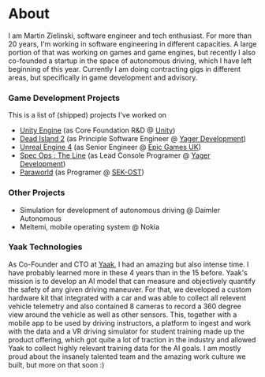 # About

I am Martin Zielinski, software engineer and tech enthusiast. For more than 20 years, I'm working in software engineering in different capacities. A large portion of that was working on games and game engines, but recently I also co-founded a startup in the space of autonomous driving, which I have left beginning of this year. Currently I am doing contracting gigs in different areas, but specifically in game development and advisory.

### Game Development Projects

This is a list of (shipped) projects I've worked on

- [Unity Engine](https://unity.com) (as Core Foundation R&D @ [Unity](https://unity.com))
- [Dead Island 2](https://deadisland.com) (as Principle Software Engineer @ [Yager Development](https://yager.de))
- [Unreal Engine 4](https://www.unrealengine.com/en-US) (as Senior Engineer @ [Epic Games UK](https://www.epicgames.com/site/de/home))
- [Spec Ops : The Line](https://2k.com/en-US/game/spec-ops-the-line/) (as Lead Console Programer @ [Yager Development](https://yager.de))
- [Paraworld](https://www.myabandonware.com/game/paraworld-f3y) (as Programer @ [SEK-OST](https://www.mobygames.com/company/2678/spieleentwicklungskombinat-gmbh/))

### Other Projects

- Simulation for development of autonomous driving @ Daimler Autonomous
- Meltemi, mobile operating system @ Nokia

### Yaak Technologies

As Co-Founder and CTO at [Yaak](www.yaak.ai), I had an amazing but also intense time. I have probably learned more in these 4 years than in the 15 before. Yaak's mission is to develop an AI model that can measure and objectively quantify the safety of any given driving maneuver. For that, we developed a custom hardware kit that integrated with a car and was able to collect all relevent vehicle telemetry and also contained 8 cameras to record a 360 degree view around the vehicle as well as other sensors. This, together with a mobile app to be used by driving instructors, a platform to ingest and work with the data and a VR driving simulator for student training made up the product offering, which got quite a lot of traction in the industry and allowed Yaak to collect highly relevant training data for the AI goals.
I am mostly proud about the insanely talented team and the amazing work culture we built, but more on that soon :)
